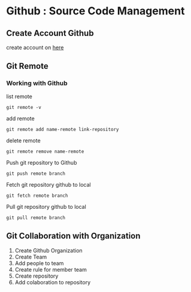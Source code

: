 # Github : Source Code Management

## Create Account Github
create account on [here](https://github.com/)
## Git Remote
### Working with Github
list remote
```
git remote -v
```

add remote
```
git remote add name-remote link-repository
```

delete remote
```
git remote remove name-remote
```

Push git repository to Github
```
git push remote branch
```

Fetch git repository github to local
```
git fetch remote branch
```

Pull git repository github to local
```
git pull remote branch
```

## Git Collaboration with Organization
1. Create Github Organization
2. Create Team
3. Add people to team
4. Create rule for member team
5. Create repository
6. Add colaboration to repository